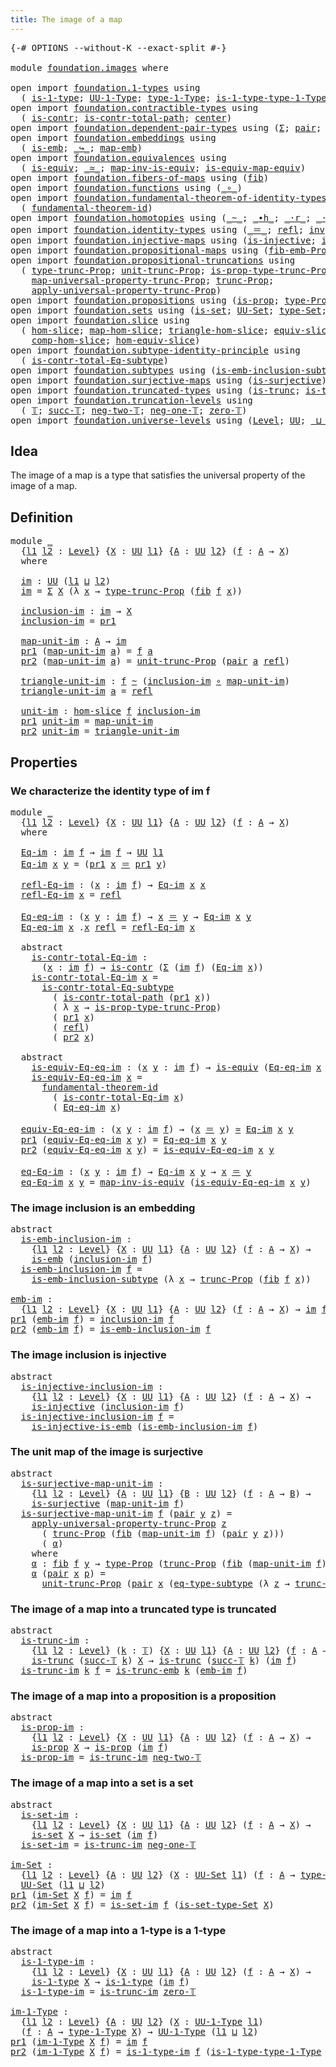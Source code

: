 ```yaml
---
title: The image of a map
---
```


<pre class="Agda"><a id="44" class="Symbol">{-#</a> <a id="48" class="Keyword">OPTIONS</a> <a id="56" class="Pragma">--without-K</a> <a id="68" class="Pragma">--exact-split</a> <a id="82" class="Symbol">#-}</a>

<a id="87" class="Keyword">module</a> <a id="94" href="foundation.images.html" class="Module">foundation.images</a> <a id="112" class="Keyword">where</a>

<a id="119" class="Keyword">open</a> <a id="124" class="Keyword">import</a> <a id="131" href="foundation.1-types.html" class="Module">foundation.1-types</a> <a id="150" class="Keyword">using</a>
  <a id="158" class="Symbol">(</a> <a id="160" href="foundation-core.1-types.html#807" class="Function">is-1-type</a><a id="169" class="Symbol">;</a> <a id="171" href="foundation-core.1-types.html#873" class="Function">UU-1-Type</a><a id="180" class="Symbol">;</a> <a id="182" href="foundation-core.1-types.html#945" class="Function">type-1-Type</a><a id="193" class="Symbol">;</a> <a id="195" href="foundation-core.1-types.html#1022" class="Function">is-1-type-type-1-Type</a><a id="216" class="Symbol">)</a>
<a id="218" class="Keyword">open</a> <a id="223" class="Keyword">import</a> <a id="230" href="foundation.contractible-types.html" class="Module">foundation.contractible-types</a> <a id="260" class="Keyword">using</a>
  <a id="268" class="Symbol">(</a> <a id="270" href="foundation-core.contractible-types.html#1006" class="Function">is-contr</a><a id="278" class="Symbol">;</a> <a id="280" href="foundation-core.contractible-types.html#2046" class="Function">is-contr-total-path</a><a id="299" class="Symbol">;</a> <a id="301" href="foundation-core.contractible-types.html#1098" class="Function">center</a><a id="307" class="Symbol">)</a>
<a id="309" class="Keyword">open</a> <a id="314" class="Keyword">import</a> <a id="321" href="foundation.dependent-pair-types.html" class="Module">foundation.dependent-pair-types</a> <a id="353" class="Keyword">using</a> <a id="359" class="Symbol">(</a><a id="360" href="foundation-core.dependent-pair-types.html#515" class="Record">Σ</a><a id="361" class="Symbol">;</a> <a id="363" href="foundation-core.dependent-pair-types.html#588" class="InductiveConstructor">pair</a><a id="367" class="Symbol">;</a> <a id="369" href="foundation-core.dependent-pair-types.html#605" class="Field">pr1</a><a id="372" class="Symbol">;</a> <a id="374" href="foundation-core.dependent-pair-types.html#617" class="Field">pr2</a><a id="377" class="Symbol">)</a>
<a id="379" class="Keyword">open</a> <a id="384" class="Keyword">import</a> <a id="391" href="foundation.embeddings.html" class="Module">foundation.embeddings</a> <a id="413" class="Keyword">using</a>
  <a id="421" class="Symbol">(</a> <a id="423" href="foundation-core.embeddings.html#992" class="Function">is-emb</a><a id="429" class="Symbol">;</a> <a id="431" href="foundation-core.embeddings.html#1074" class="Function Operator">_↪_</a><a id="434" class="Symbol">;</a> <a id="436" href="foundation-core.embeddings.html#1217" class="Function">map-emb</a><a id="443" class="Symbol">)</a>
<a id="445" class="Keyword">open</a> <a id="450" class="Keyword">import</a> <a id="457" href="foundation.equivalences.html" class="Module">foundation.equivalences</a> <a id="481" class="Keyword">using</a>
  <a id="489" class="Symbol">(</a> <a id="491" href="foundation-core.equivalences.html#1556" class="Function">is-equiv</a><a id="499" class="Symbol">;</a> <a id="501" href="foundation-core.equivalences.html#1621" class="Function Operator">_≃_</a><a id="504" class="Symbol">;</a> <a id="506" href="foundation-core.equivalences.html#4187" class="Function">map-inv-is-equiv</a><a id="522" class="Symbol">;</a> <a id="524" href="foundation-core.equivalences.html#1876" class="Function">is-equiv-map-equiv</a><a id="542" class="Symbol">)</a>
<a id="544" class="Keyword">open</a> <a id="549" class="Keyword">import</a> <a id="556" href="foundation.fibers-of-maps.html" class="Module">foundation.fibers-of-maps</a> <a id="582" class="Keyword">using</a> <a id="588" class="Symbol">(</a><a id="589" href="foundation-core.fibers-of-maps.html#994" class="Function">fib</a><a id="592" class="Symbol">)</a>
<a id="594" class="Keyword">open</a> <a id="599" class="Keyword">import</a> <a id="606" href="foundation.functions.html" class="Module">foundation.functions</a> <a id="627" class="Keyword">using</a> <a id="633" class="Symbol">(</a><a id="634" href="foundation-core.functions.html#420" class="Function Operator">_∘_</a><a id="637" class="Symbol">)</a>
<a id="639" class="Keyword">open</a> <a id="644" class="Keyword">import</a> <a id="651" href="foundation.fundamental-theorem-of-identity-types.html" class="Module">foundation.fundamental-theorem-of-identity-types</a> <a id="700" class="Keyword">using</a>
  <a id="708" class="Symbol">(</a> <a id="710" href="foundation-core.fundamental-theorem-of-identity-types.html#1894" class="Function">fundamental-theorem-id</a><a id="732" class="Symbol">)</a>
<a id="734" class="Keyword">open</a> <a id="739" class="Keyword">import</a> <a id="746" href="foundation.homotopies.html" class="Module">foundation.homotopies</a> <a id="768" class="Keyword">using</a> <a id="774" class="Symbol">(</a><a id="775" href="foundation-core.homotopies.html#1249" class="Function Operator">_~_</a><a id="778" class="Symbol">;</a> <a id="780" href="foundation-core.homotopies.html#1794" class="Function Operator">_∙h_</a><a id="784" class="Symbol">;</a> <a id="786" href="foundation-core.homotopies.html#2710" class="Function Operator">_·r_</a><a id="790" class="Symbol">;</a> <a id="792" href="foundation-core.homotopies.html#2504" class="Function Operator">_·l_</a><a id="796" class="Symbol">)</a>
<a id="798" class="Keyword">open</a> <a id="803" class="Keyword">import</a> <a id="810" href="foundation.identity-types.html" class="Module">foundation.identity-types</a> <a id="836" class="Keyword">using</a> <a id="842" class="Symbol">(</a><a id="843" href="foundation-core.identity-types.html#1865" class="Function Operator">_＝_</a><a id="846" class="Symbol">;</a> <a id="848" href="foundation-core.identity-types.html#1820" class="InductiveConstructor">refl</a><a id="852" class="Symbol">;</a> <a id="854" href="foundation-core.identity-types.html#2729" class="Function">inv</a><a id="857" class="Symbol">;</a> <a id="859" href="foundation-core.identity-types.html#2425" class="Function Operator">_∙_</a><a id="862" class="Symbol">)</a>
<a id="864" class="Keyword">open</a> <a id="869" class="Keyword">import</a> <a id="876" href="foundation.injective-maps.html" class="Module">foundation.injective-maps</a> <a id="902" class="Keyword">using</a> <a id="908" class="Symbol">(</a><a id="909" href="foundation.injective-maps.html#1453" class="Function">is-injective</a><a id="921" class="Symbol">;</a> <a id="923" href="foundation.injective-maps.html#3789" class="Function">is-injective-is-emb</a><a id="942" class="Symbol">)</a>
<a id="944" class="Keyword">open</a> <a id="949" class="Keyword">import</a> <a id="956" href="foundation.propositional-maps.html" class="Module">foundation.propositional-maps</a> <a id="986" class="Keyword">using</a> <a id="992" class="Symbol">(</a><a id="993" href="foundation-core.propositional-maps.html#2437" class="Function">fib-emb-Prop</a><a id="1005" class="Symbol">)</a>
<a id="1007" class="Keyword">open</a> <a id="1012" class="Keyword">import</a> <a id="1019" href="foundation.propositional-truncations.html" class="Module">foundation.propositional-truncations</a> <a id="1056" class="Keyword">using</a>
  <a id="1064" class="Symbol">(</a> <a id="1066" href="foundation.propositional-truncations.html#2209" class="Function">type-trunc-Prop</a><a id="1081" class="Symbol">;</a> <a id="1083" href="foundation.propositional-truncations.html#2293" class="Function">unit-trunc-Prop</a><a id="1098" class="Symbol">;</a> <a id="1100" href="foundation.propositional-truncations.html#2388" class="Function">is-prop-type-trunc-Prop</a><a id="1123" class="Symbol">;</a>
    <a id="1129" href="foundation.propositional-truncations.html#5416" class="Function">map-universal-property-trunc-Prop</a><a id="1162" class="Symbol">;</a> <a id="1164" href="foundation.propositional-truncations.html#2707" class="Function">trunc-Prop</a><a id="1174" class="Symbol">;</a>
    <a id="1180" href="foundation.propositional-truncations.html#5775" class="Function">apply-universal-property-trunc-Prop</a><a id="1215" class="Symbol">)</a>
<a id="1217" class="Keyword">open</a> <a id="1222" class="Keyword">import</a> <a id="1229" href="foundation.propositions.html" class="Module">foundation.propositions</a> <a id="1253" class="Keyword">using</a> <a id="1259" class="Symbol">(</a><a id="1260" href="foundation-core.propositions.html#1309" class="Function">is-prop</a><a id="1267" class="Symbol">;</a> <a id="1269" href="foundation-core.propositions.html#1495" class="Function">type-Prop</a><a id="1278" class="Symbol">)</a>
<a id="1280" class="Keyword">open</a> <a id="1285" class="Keyword">import</a> <a id="1292" href="foundation.sets.html" class="Module">foundation.sets</a> <a id="1308" class="Keyword">using</a> <a id="1314" class="Symbol">(</a><a id="1315" href="foundation-core.sets.html#1113" class="Function">is-set</a><a id="1321" class="Symbol">;</a> <a id="1323" href="foundation-core.sets.html#1190" class="Function">UU-Set</a><a id="1329" class="Symbol">;</a> <a id="1331" href="foundation-core.sets.html#1304" class="Function">type-Set</a><a id="1339" class="Symbol">;</a> <a id="1341" href="foundation-core.sets.html#1355" class="Function">is-set-type-Set</a><a id="1356" class="Symbol">)</a>
<a id="1358" class="Keyword">open</a> <a id="1363" class="Keyword">import</a> <a id="1370" href="foundation.slice.html" class="Module">foundation.slice</a> <a id="1387" class="Keyword">using</a>
  <a id="1395" class="Symbol">(</a> <a id="1397" href="foundation.slice.html#2949" class="Function">hom-slice</a><a id="1406" class="Symbol">;</a> <a id="1408" href="foundation.slice.html#3125" class="Function">map-hom-slice</a><a id="1421" class="Symbol">;</a> <a id="1423" href="foundation.slice.html#3277" class="Function">triangle-hom-slice</a><a id="1441" class="Symbol">;</a> <a id="1443" href="foundation.slice.html#8085" class="Function">equiv-slice</a><a id="1454" class="Symbol">;</a> <a id="1456" href="foundation.slice.html#3653" class="Function">htpy-hom-slice</a><a id="1470" class="Symbol">;</a>
    <a id="1476" href="foundation.slice.html#4410" class="Function">comp-hom-slice</a><a id="1490" class="Symbol">;</a> <a id="1492" href="foundation.slice.html#8277" class="Function">hom-equiv-slice</a><a id="1507" class="Symbol">)</a>
<a id="1509" class="Keyword">open</a> <a id="1514" class="Keyword">import</a> <a id="1521" href="foundation.subtype-identity-principle.html" class="Module">foundation.subtype-identity-principle</a> <a id="1559" class="Keyword">using</a>
  <a id="1567" class="Symbol">(</a> <a id="1569" href="foundation-core.subtype-identity-principle.html#1586" class="Function">is-contr-total-Eq-subtype</a><a id="1594" class="Symbol">)</a>
<a id="1596" class="Keyword">open</a> <a id="1601" class="Keyword">import</a> <a id="1608" href="foundation.subtypes.html" class="Module">foundation.subtypes</a> <a id="1628" class="Keyword">using</a> <a id="1634" class="Symbol">(</a><a id="1635" href="foundation-core.subtypes.html#3783" class="Function">is-emb-inclusion-subtype</a><a id="1659" class="Symbol">;</a> <a id="1661" href="foundation-core.subtypes.html#3455" class="Function">eq-type-subtype</a><a id="1676" class="Symbol">)</a>
<a id="1678" class="Keyword">open</a> <a id="1683" class="Keyword">import</a> <a id="1690" href="foundation.surjective-maps.html" class="Module">foundation.surjective-maps</a> <a id="1717" class="Keyword">using</a> <a id="1723" class="Symbol">(</a><a id="1724" href="foundation.surjective-maps.html#3047" class="Function">is-surjective</a><a id="1737" class="Symbol">)</a>
<a id="1739" class="Keyword">open</a> <a id="1744" class="Keyword">import</a> <a id="1751" href="foundation.truncated-types.html" class="Module">foundation.truncated-types</a> <a id="1778" class="Keyword">using</a> <a id="1784" class="Symbol">(</a><a id="1785" href="foundation-core.truncated-types.html#1749" class="Function">is-trunc</a><a id="1793" class="Symbol">;</a> <a id="1795" href="foundation-core.truncated-types.html#5583" class="Function">is-trunc-emb</a><a id="1807" class="Symbol">)</a>
<a id="1809" class="Keyword">open</a> <a id="1814" class="Keyword">import</a> <a id="1821" href="foundation.truncation-levels.html" class="Module">foundation.truncation-levels</a> <a id="1850" class="Keyword">using</a>
  <a id="1858" class="Symbol">(</a> <a id="1860" href="foundation-core.truncation-levels.html#395" class="Datatype">𝕋</a><a id="1861" class="Symbol">;</a> <a id="1863" href="foundation-core.truncation-levels.html#432" class="InductiveConstructor">succ-𝕋</a><a id="1869" class="Symbol">;</a> <a id="1871" href="foundation-core.truncation-levels.html#416" class="InductiveConstructor">neg-two-𝕋</a><a id="1880" class="Symbol">;</a> <a id="1882" href="foundation-core.truncation-levels.html#448" class="Function">neg-one-𝕋</a><a id="1891" class="Symbol">;</a> <a id="1893" href="foundation-core.truncation-levels.html#492" class="Function">zero-𝕋</a><a id="1899" class="Symbol">)</a>
<a id="1901" class="Keyword">open</a> <a id="1906" class="Keyword">import</a> <a id="1913" href="foundation.universe-levels.html" class="Module">foundation.universe-levels</a> <a id="1940" class="Keyword">using</a> <a id="1946" class="Symbol">(</a><a id="1947" href="Agda.Primitive.html#597" class="Postulate">Level</a><a id="1952" class="Symbol">;</a> <a id="1954" href="foundation-core.universe-levels.html#235" class="Primitive">UU</a><a id="1956" class="Symbol">;</a> <a id="1958" href="Agda.Primitive.html#810" class="Primitive Operator">_⊔_</a><a id="1961" class="Symbol">)</a>
</pre>
## Idea

The image of a map is a type that satisfies the universal property of the image of a map.

## Definition

<pre class="Agda"><a id="2091" class="Keyword">module</a> <a id="2098" href="foundation.images.html#2098" class="Module">_</a>
  <a id="2102" class="Symbol">{</a><a id="2103" href="foundation.images.html#2103" class="Bound">l1</a> <a id="2106" href="foundation.images.html#2106" class="Bound">l2</a> <a id="2109" class="Symbol">:</a> <a id="2111" href="Agda.Primitive.html#597" class="Postulate">Level</a><a id="2116" class="Symbol">}</a> <a id="2118" class="Symbol">{</a><a id="2119" href="foundation.images.html#2119" class="Bound">X</a> <a id="2121" class="Symbol">:</a> <a id="2123" href="foundation-core.universe-levels.html#235" class="Primitive">UU</a> <a id="2126" href="foundation.images.html#2103" class="Bound">l1</a><a id="2128" class="Symbol">}</a> <a id="2130" class="Symbol">{</a><a id="2131" href="foundation.images.html#2131" class="Bound">A</a> <a id="2133" class="Symbol">:</a> <a id="2135" href="foundation-core.universe-levels.html#235" class="Primitive">UU</a> <a id="2138" href="foundation.images.html#2106" class="Bound">l2</a><a id="2140" class="Symbol">}</a> <a id="2142" class="Symbol">(</a><a id="2143" href="foundation.images.html#2143" class="Bound">f</a> <a id="2145" class="Symbol">:</a> <a id="2147" href="foundation.images.html#2131" class="Bound">A</a> <a id="2149" class="Symbol">→</a> <a id="2151" href="foundation.images.html#2119" class="Bound">X</a><a id="2152" class="Symbol">)</a>
  <a id="2156" class="Keyword">where</a>
    
  <a id="2169" href="foundation.images.html#2169" class="Function">im</a> <a id="2172" class="Symbol">:</a> <a id="2174" href="foundation-core.universe-levels.html#235" class="Primitive">UU</a> <a id="2177" class="Symbol">(</a><a id="2178" href="foundation.images.html#2103" class="Bound">l1</a> <a id="2181" href="Agda.Primitive.html#810" class="Primitive Operator">⊔</a> <a id="2183" href="foundation.images.html#2106" class="Bound">l2</a><a id="2185" class="Symbol">)</a>
  <a id="2189" href="foundation.images.html#2169" class="Function">im</a> <a id="2192" class="Symbol">=</a> <a id="2194" href="foundation-core.dependent-pair-types.html#515" class="Record">Σ</a> <a id="2196" href="foundation.images.html#2119" class="Bound">X</a> <a id="2198" class="Symbol">(λ</a> <a id="2201" href="foundation.images.html#2201" class="Bound">x</a> <a id="2203" class="Symbol">→</a> <a id="2205" href="foundation.propositional-truncations.html#2209" class="Function">type-trunc-Prop</a> <a id="2221" class="Symbol">(</a><a id="2222" href="foundation-core.fibers-of-maps.html#994" class="Function">fib</a> <a id="2226" href="foundation.images.html#2143" class="Bound">f</a> <a id="2228" href="foundation.images.html#2201" class="Bound">x</a><a id="2229" class="Symbol">))</a>

  <a id="2235" href="foundation.images.html#2235" class="Function">inclusion-im</a> <a id="2248" class="Symbol">:</a> <a id="2250" href="foundation.images.html#2169" class="Function">im</a> <a id="2253" class="Symbol">→</a> <a id="2255" href="foundation.images.html#2119" class="Bound">X</a>
  <a id="2259" href="foundation.images.html#2235" class="Function">inclusion-im</a> <a id="2272" class="Symbol">=</a> <a id="2274" href="foundation-core.dependent-pair-types.html#605" class="Field">pr1</a>

  <a id="2281" href="foundation.images.html#2281" class="Function">map-unit-im</a> <a id="2293" class="Symbol">:</a> <a id="2295" href="foundation.images.html#2131" class="Bound">A</a> <a id="2297" class="Symbol">→</a> <a id="2299" href="foundation.images.html#2169" class="Function">im</a>
  <a id="2304" href="foundation-core.dependent-pair-types.html#605" class="Field">pr1</a> <a id="2308" class="Symbol">(</a><a id="2309" href="foundation.images.html#2281" class="Function">map-unit-im</a> <a id="2321" href="foundation.images.html#2321" class="Bound">a</a><a id="2322" class="Symbol">)</a> <a id="2324" class="Symbol">=</a> <a id="2326" href="foundation.images.html#2143" class="Bound">f</a> <a id="2328" href="foundation.images.html#2321" class="Bound">a</a>
  <a id="2332" href="foundation-core.dependent-pair-types.html#617" class="Field">pr2</a> <a id="2336" class="Symbol">(</a><a id="2337" href="foundation.images.html#2281" class="Function">map-unit-im</a> <a id="2349" href="foundation.images.html#2349" class="Bound">a</a><a id="2350" class="Symbol">)</a> <a id="2352" class="Symbol">=</a> <a id="2354" href="foundation.propositional-truncations.html#2293" class="Function">unit-trunc-Prop</a> <a id="2370" class="Symbol">(</a><a id="2371" href="foundation-core.dependent-pair-types.html#588" class="InductiveConstructor">pair</a> <a id="2376" href="foundation.images.html#2349" class="Bound">a</a> <a id="2378" href="foundation-core.identity-types.html#1820" class="InductiveConstructor">refl</a><a id="2382" class="Symbol">)</a>

  <a id="2387" href="foundation.images.html#2387" class="Function">triangle-unit-im</a> <a id="2404" class="Symbol">:</a> <a id="2406" href="foundation.images.html#2143" class="Bound">f</a> <a id="2408" href="foundation-core.homotopies.html#1249" class="Function Operator">~</a> <a id="2410" class="Symbol">(</a><a id="2411" href="foundation.images.html#2235" class="Function">inclusion-im</a> <a id="2424" href="foundation-core.functions.html#420" class="Function Operator">∘</a> <a id="2426" href="foundation.images.html#2281" class="Function">map-unit-im</a><a id="2437" class="Symbol">)</a>
  <a id="2441" href="foundation.images.html#2387" class="Function">triangle-unit-im</a> <a id="2458" href="foundation.images.html#2458" class="Bound">a</a> <a id="2460" class="Symbol">=</a> <a id="2462" href="foundation-core.identity-types.html#1820" class="InductiveConstructor">refl</a>

  <a id="2470" href="foundation.images.html#2470" class="Function">unit-im</a> <a id="2478" class="Symbol">:</a> <a id="2480" href="foundation.slice.html#2949" class="Function">hom-slice</a> <a id="2490" href="foundation.images.html#2143" class="Bound">f</a> <a id="2492" href="foundation.images.html#2235" class="Function">inclusion-im</a>
  <a id="2507" href="foundation-core.dependent-pair-types.html#605" class="Field">pr1</a> <a id="2511" href="foundation.images.html#2470" class="Function">unit-im</a> <a id="2519" class="Symbol">=</a> <a id="2521" href="foundation.images.html#2281" class="Function">map-unit-im</a>
  <a id="2535" href="foundation-core.dependent-pair-types.html#617" class="Field">pr2</a> <a id="2539" href="foundation.images.html#2470" class="Function">unit-im</a> <a id="2547" class="Symbol">=</a> <a id="2549" href="foundation.images.html#2387" class="Function">triangle-unit-im</a>
</pre>
## Properties

### We characterize the identity type of im f

<pre class="Agda"><a id="2641" class="Keyword">module</a> <a id="2648" href="foundation.images.html#2648" class="Module">_</a>
  <a id="2652" class="Symbol">{</a><a id="2653" href="foundation.images.html#2653" class="Bound">l1</a> <a id="2656" href="foundation.images.html#2656" class="Bound">l2</a> <a id="2659" class="Symbol">:</a> <a id="2661" href="Agda.Primitive.html#597" class="Postulate">Level</a><a id="2666" class="Symbol">}</a> <a id="2668" class="Symbol">{</a><a id="2669" href="foundation.images.html#2669" class="Bound">X</a> <a id="2671" class="Symbol">:</a> <a id="2673" href="foundation-core.universe-levels.html#235" class="Primitive">UU</a> <a id="2676" href="foundation.images.html#2653" class="Bound">l1</a><a id="2678" class="Symbol">}</a> <a id="2680" class="Symbol">{</a><a id="2681" href="foundation.images.html#2681" class="Bound">A</a> <a id="2683" class="Symbol">:</a> <a id="2685" href="foundation-core.universe-levels.html#235" class="Primitive">UU</a> <a id="2688" href="foundation.images.html#2656" class="Bound">l2</a><a id="2690" class="Symbol">}</a> <a id="2692" class="Symbol">(</a><a id="2693" href="foundation.images.html#2693" class="Bound">f</a> <a id="2695" class="Symbol">:</a> <a id="2697" href="foundation.images.html#2681" class="Bound">A</a> <a id="2699" class="Symbol">→</a> <a id="2701" href="foundation.images.html#2669" class="Bound">X</a><a id="2702" class="Symbol">)</a>
  <a id="2706" class="Keyword">where</a>

  <a id="2715" href="foundation.images.html#2715" class="Function">Eq-im</a> <a id="2721" class="Symbol">:</a> <a id="2723" href="foundation.images.html#2169" class="Function">im</a> <a id="2726" href="foundation.images.html#2693" class="Bound">f</a> <a id="2728" class="Symbol">→</a> <a id="2730" href="foundation.images.html#2169" class="Function">im</a> <a id="2733" href="foundation.images.html#2693" class="Bound">f</a> <a id="2735" class="Symbol">→</a> <a id="2737" href="foundation-core.universe-levels.html#235" class="Primitive">UU</a> <a id="2740" href="foundation.images.html#2653" class="Bound">l1</a>
  <a id="2745" href="foundation.images.html#2715" class="Function">Eq-im</a> <a id="2751" href="foundation.images.html#2751" class="Bound">x</a> <a id="2753" href="foundation.images.html#2753" class="Bound">y</a> <a id="2755" class="Symbol">=</a> <a id="2757" class="Symbol">(</a><a id="2758" href="foundation-core.dependent-pair-types.html#605" class="Field">pr1</a> <a id="2762" href="foundation.images.html#2751" class="Bound">x</a> <a id="2764" href="foundation-core.identity-types.html#1865" class="Function Operator">＝</a> <a id="2766" href="foundation-core.dependent-pair-types.html#605" class="Field">pr1</a> <a id="2770" href="foundation.images.html#2753" class="Bound">y</a><a id="2771" class="Symbol">)</a>

  <a id="2776" href="foundation.images.html#2776" class="Function">refl-Eq-im</a> <a id="2787" class="Symbol">:</a> <a id="2789" class="Symbol">(</a><a id="2790" href="foundation.images.html#2790" class="Bound">x</a> <a id="2792" class="Symbol">:</a> <a id="2794" href="foundation.images.html#2169" class="Function">im</a> <a id="2797" href="foundation.images.html#2693" class="Bound">f</a><a id="2798" class="Symbol">)</a> <a id="2800" class="Symbol">→</a> <a id="2802" href="foundation.images.html#2715" class="Function">Eq-im</a> <a id="2808" href="foundation.images.html#2790" class="Bound">x</a> <a id="2810" href="foundation.images.html#2790" class="Bound">x</a>
  <a id="2814" href="foundation.images.html#2776" class="Function">refl-Eq-im</a> <a id="2825" href="foundation.images.html#2825" class="Bound">x</a> <a id="2827" class="Symbol">=</a> <a id="2829" href="foundation-core.identity-types.html#1820" class="InductiveConstructor">refl</a>

  <a id="2837" href="foundation.images.html#2837" class="Function">Eq-eq-im</a> <a id="2846" class="Symbol">:</a> <a id="2848" class="Symbol">(</a><a id="2849" href="foundation.images.html#2849" class="Bound">x</a> <a id="2851" href="foundation.images.html#2851" class="Bound">y</a> <a id="2853" class="Symbol">:</a> <a id="2855" href="foundation.images.html#2169" class="Function">im</a> <a id="2858" href="foundation.images.html#2693" class="Bound">f</a><a id="2859" class="Symbol">)</a> <a id="2861" class="Symbol">→</a> <a id="2863" href="foundation.images.html#2849" class="Bound">x</a> <a id="2865" href="foundation-core.identity-types.html#1865" class="Function Operator">＝</a> <a id="2867" href="foundation.images.html#2851" class="Bound">y</a> <a id="2869" class="Symbol">→</a> <a id="2871" href="foundation.images.html#2715" class="Function">Eq-im</a> <a id="2877" href="foundation.images.html#2849" class="Bound">x</a> <a id="2879" href="foundation.images.html#2851" class="Bound">y</a>
  <a id="2883" href="foundation.images.html#2837" class="Function">Eq-eq-im</a> <a id="2892" href="foundation.images.html#2892" class="Bound">x</a> <a id="2894" class="DottedPattern Symbol">.</a><a id="2895" href="foundation.images.html#2892" class="DottedPattern Bound">x</a> <a id="2897" href="foundation-core.identity-types.html#1820" class="InductiveConstructor">refl</a> <a id="2902" class="Symbol">=</a> <a id="2904" href="foundation.images.html#2776" class="Function">refl-Eq-im</a> <a id="2915" href="foundation.images.html#2892" class="Bound">x</a>

  <a id="2920" class="Keyword">abstract</a>
    <a id="2933" href="foundation.images.html#2933" class="Function">is-contr-total-Eq-im</a> <a id="2954" class="Symbol">:</a>
      <a id="2962" class="Symbol">(</a><a id="2963" href="foundation.images.html#2963" class="Bound">x</a> <a id="2965" class="Symbol">:</a> <a id="2967" href="foundation.images.html#2169" class="Function">im</a> <a id="2970" href="foundation.images.html#2693" class="Bound">f</a><a id="2971" class="Symbol">)</a> <a id="2973" class="Symbol">→</a> <a id="2975" href="foundation-core.contractible-types.html#1006" class="Function">is-contr</a> <a id="2984" class="Symbol">(</a><a id="2985" href="foundation-core.dependent-pair-types.html#515" class="Record">Σ</a> <a id="2987" class="Symbol">(</a><a id="2988" href="foundation.images.html#2169" class="Function">im</a> <a id="2991" href="foundation.images.html#2693" class="Bound">f</a><a id="2992" class="Symbol">)</a> <a id="2994" class="Symbol">(</a><a id="2995" href="foundation.images.html#2715" class="Function">Eq-im</a> <a id="3001" href="foundation.images.html#2963" class="Bound">x</a><a id="3002" class="Symbol">))</a>
    <a id="3009" href="foundation.images.html#2933" class="Function">is-contr-total-Eq-im</a> <a id="3030" href="foundation.images.html#3030" class="Bound">x</a> <a id="3032" class="Symbol">=</a>
      <a id="3040" href="foundation-core.subtype-identity-principle.html#1586" class="Function">is-contr-total-Eq-subtype</a>
        <a id="3074" class="Symbol">(</a> <a id="3076" href="foundation-core.contractible-types.html#2046" class="Function">is-contr-total-path</a> <a id="3096" class="Symbol">(</a><a id="3097" href="foundation-core.dependent-pair-types.html#605" class="Field">pr1</a> <a id="3101" href="foundation.images.html#3030" class="Bound">x</a><a id="3102" class="Symbol">))</a>
        <a id="3113" class="Symbol">(</a> <a id="3115" class="Symbol">λ</a> <a id="3117" href="foundation.images.html#3117" class="Bound">x</a> <a id="3119" class="Symbol">→</a> <a id="3121" href="foundation.propositional-truncations.html#2388" class="Function">is-prop-type-trunc-Prop</a><a id="3144" class="Symbol">)</a>
        <a id="3154" class="Symbol">(</a> <a id="3156" href="foundation-core.dependent-pair-types.html#605" class="Field">pr1</a> <a id="3160" href="foundation.images.html#3030" class="Bound">x</a><a id="3161" class="Symbol">)</a>
        <a id="3171" class="Symbol">(</a> <a id="3173" href="foundation-core.identity-types.html#1820" class="InductiveConstructor">refl</a><a id="3177" class="Symbol">)</a>
        <a id="3187" class="Symbol">(</a> <a id="3189" href="foundation-core.dependent-pair-types.html#617" class="Field">pr2</a> <a id="3193" href="foundation.images.html#3030" class="Bound">x</a><a id="3194" class="Symbol">)</a>

  <a id="3199" class="Keyword">abstract</a>
    <a id="3212" href="foundation.images.html#3212" class="Function">is-equiv-Eq-eq-im</a> <a id="3230" class="Symbol">:</a> <a id="3232" class="Symbol">(</a><a id="3233" href="foundation.images.html#3233" class="Bound">x</a> <a id="3235" href="foundation.images.html#3235" class="Bound">y</a> <a id="3237" class="Symbol">:</a> <a id="3239" href="foundation.images.html#2169" class="Function">im</a> <a id="3242" href="foundation.images.html#2693" class="Bound">f</a><a id="3243" class="Symbol">)</a> <a id="3245" class="Symbol">→</a> <a id="3247" href="foundation-core.equivalences.html#1556" class="Function">is-equiv</a> <a id="3256" class="Symbol">(</a><a id="3257" href="foundation.images.html#2837" class="Function">Eq-eq-im</a> <a id="3266" href="foundation.images.html#3233" class="Bound">x</a> <a id="3268" href="foundation.images.html#3235" class="Bound">y</a><a id="3269" class="Symbol">)</a>
    <a id="3275" href="foundation.images.html#3212" class="Function">is-equiv-Eq-eq-im</a> <a id="3293" href="foundation.images.html#3293" class="Bound">x</a> <a id="3295" class="Symbol">=</a>
      <a id="3303" href="foundation-core.fundamental-theorem-of-identity-types.html#1894" class="Function">fundamental-theorem-id</a> 
        <a id="3335" class="Symbol">(</a> <a id="3337" href="foundation.images.html#2933" class="Function">is-contr-total-Eq-im</a> <a id="3358" href="foundation.images.html#3293" class="Bound">x</a><a id="3359" class="Symbol">)</a>
        <a id="3369" class="Symbol">(</a> <a id="3371" href="foundation.images.html#2837" class="Function">Eq-eq-im</a> <a id="3380" href="foundation.images.html#3293" class="Bound">x</a><a id="3381" class="Symbol">)</a>

  <a id="3386" href="foundation.images.html#3386" class="Function">equiv-Eq-eq-im</a> <a id="3401" class="Symbol">:</a> <a id="3403" class="Symbol">(</a><a id="3404" href="foundation.images.html#3404" class="Bound">x</a> <a id="3406" href="foundation.images.html#3406" class="Bound">y</a> <a id="3408" class="Symbol">:</a> <a id="3410" href="foundation.images.html#2169" class="Function">im</a> <a id="3413" href="foundation.images.html#2693" class="Bound">f</a><a id="3414" class="Symbol">)</a> <a id="3416" class="Symbol">→</a> <a id="3418" class="Symbol">(</a><a id="3419" href="foundation.images.html#3404" class="Bound">x</a> <a id="3421" href="foundation-core.identity-types.html#1865" class="Function Operator">＝</a> <a id="3423" href="foundation.images.html#3406" class="Bound">y</a><a id="3424" class="Symbol">)</a> <a id="3426" href="foundation-core.equivalences.html#1621" class="Function Operator">≃</a> <a id="3428" href="foundation.images.html#2715" class="Function">Eq-im</a> <a id="3434" href="foundation.images.html#3404" class="Bound">x</a> <a id="3436" href="foundation.images.html#3406" class="Bound">y</a>
  <a id="3440" href="foundation-core.dependent-pair-types.html#605" class="Field">pr1</a> <a id="3444" class="Symbol">(</a><a id="3445" href="foundation.images.html#3386" class="Function">equiv-Eq-eq-im</a> <a id="3460" href="foundation.images.html#3460" class="Bound">x</a> <a id="3462" href="foundation.images.html#3462" class="Bound">y</a><a id="3463" class="Symbol">)</a> <a id="3465" class="Symbol">=</a> <a id="3467" href="foundation.images.html#2837" class="Function">Eq-eq-im</a> <a id="3476" href="foundation.images.html#3460" class="Bound">x</a> <a id="3478" href="foundation.images.html#3462" class="Bound">y</a>
  <a id="3482" href="foundation-core.dependent-pair-types.html#617" class="Field">pr2</a> <a id="3486" class="Symbol">(</a><a id="3487" href="foundation.images.html#3386" class="Function">equiv-Eq-eq-im</a> <a id="3502" href="foundation.images.html#3502" class="Bound">x</a> <a id="3504" href="foundation.images.html#3504" class="Bound">y</a><a id="3505" class="Symbol">)</a> <a id="3507" class="Symbol">=</a> <a id="3509" href="foundation.images.html#3212" class="Function">is-equiv-Eq-eq-im</a> <a id="3527" href="foundation.images.html#3502" class="Bound">x</a> <a id="3529" href="foundation.images.html#3504" class="Bound">y</a>

  <a id="3534" href="foundation.images.html#3534" class="Function">eq-Eq-im</a> <a id="3543" class="Symbol">:</a> <a id="3545" class="Symbol">(</a><a id="3546" href="foundation.images.html#3546" class="Bound">x</a> <a id="3548" href="foundation.images.html#3548" class="Bound">y</a> <a id="3550" class="Symbol">:</a> <a id="3552" href="foundation.images.html#2169" class="Function">im</a> <a id="3555" href="foundation.images.html#2693" class="Bound">f</a><a id="3556" class="Symbol">)</a> <a id="3558" class="Symbol">→</a> <a id="3560" href="foundation.images.html#2715" class="Function">Eq-im</a> <a id="3566" href="foundation.images.html#3546" class="Bound">x</a> <a id="3568" href="foundation.images.html#3548" class="Bound">y</a> <a id="3570" class="Symbol">→</a> <a id="3572" href="foundation.images.html#3546" class="Bound">x</a> <a id="3574" href="foundation-core.identity-types.html#1865" class="Function Operator">＝</a> <a id="3576" href="foundation.images.html#3548" class="Bound">y</a>
  <a id="3580" href="foundation.images.html#3534" class="Function">eq-Eq-im</a> <a id="3589" href="foundation.images.html#3589" class="Bound">x</a> <a id="3591" href="foundation.images.html#3591" class="Bound">y</a> <a id="3593" class="Symbol">=</a> <a id="3595" href="foundation-core.equivalences.html#4187" class="Function">map-inv-is-equiv</a> <a id="3612" class="Symbol">(</a><a id="3613" href="foundation.images.html#3212" class="Function">is-equiv-Eq-eq-im</a> <a id="3631" href="foundation.images.html#3589" class="Bound">x</a> <a id="3633" href="foundation.images.html#3591" class="Bound">y</a><a id="3634" class="Symbol">)</a>
</pre>
### The image inclusion is an embedding

<pre class="Agda"><a id="3690" class="Keyword">abstract</a>
  <a id="is-emb-inclusion-im"></a><a id="3701" href="foundation.images.html#3701" class="Function">is-emb-inclusion-im</a> <a id="3721" class="Symbol">:</a>
    <a id="3727" class="Symbol">{</a><a id="3728" href="foundation.images.html#3728" class="Bound">l1</a> <a id="3731" href="foundation.images.html#3731" class="Bound">l2</a> <a id="3734" class="Symbol">:</a> <a id="3736" href="Agda.Primitive.html#597" class="Postulate">Level</a><a id="3741" class="Symbol">}</a> <a id="3743" class="Symbol">{</a><a id="3744" href="foundation.images.html#3744" class="Bound">X</a> <a id="3746" class="Symbol">:</a> <a id="3748" href="foundation-core.universe-levels.html#235" class="Primitive">UU</a> <a id="3751" href="foundation.images.html#3728" class="Bound">l1</a><a id="3753" class="Symbol">}</a> <a id="3755" class="Symbol">{</a><a id="3756" href="foundation.images.html#3756" class="Bound">A</a> <a id="3758" class="Symbol">:</a> <a id="3760" href="foundation-core.universe-levels.html#235" class="Primitive">UU</a> <a id="3763" href="foundation.images.html#3731" class="Bound">l2</a><a id="3765" class="Symbol">}</a> <a id="3767" class="Symbol">(</a><a id="3768" href="foundation.images.html#3768" class="Bound">f</a> <a id="3770" class="Symbol">:</a> <a id="3772" href="foundation.images.html#3756" class="Bound">A</a> <a id="3774" class="Symbol">→</a> <a id="3776" href="foundation.images.html#3744" class="Bound">X</a><a id="3777" class="Symbol">)</a> <a id="3779" class="Symbol">→</a>
    <a id="3785" href="foundation-core.embeddings.html#992" class="Function">is-emb</a> <a id="3792" class="Symbol">(</a><a id="3793" href="foundation.images.html#2235" class="Function">inclusion-im</a> <a id="3806" href="foundation.images.html#3768" class="Bound">f</a><a id="3807" class="Symbol">)</a>
  <a id="3811" href="foundation.images.html#3701" class="Function">is-emb-inclusion-im</a> <a id="3831" href="foundation.images.html#3831" class="Bound">f</a> <a id="3833" class="Symbol">=</a>
    <a id="3839" href="foundation-core.subtypes.html#3783" class="Function">is-emb-inclusion-subtype</a> <a id="3864" class="Symbol">(λ</a> <a id="3867" href="foundation.images.html#3867" class="Bound">x</a> <a id="3869" class="Symbol">→</a> <a id="3871" href="foundation.propositional-truncations.html#2707" class="Function">trunc-Prop</a> <a id="3882" class="Symbol">(</a><a id="3883" href="foundation-core.fibers-of-maps.html#994" class="Function">fib</a> <a id="3887" href="foundation.images.html#3831" class="Bound">f</a> <a id="3889" href="foundation.images.html#3867" class="Bound">x</a><a id="3890" class="Symbol">))</a>

<a id="emb-im"></a><a id="3894" href="foundation.images.html#3894" class="Function">emb-im</a> <a id="3901" class="Symbol">:</a>
  <a id="3905" class="Symbol">{</a><a id="3906" href="foundation.images.html#3906" class="Bound">l1</a> <a id="3909" href="foundation.images.html#3909" class="Bound">l2</a> <a id="3912" class="Symbol">:</a> <a id="3914" href="Agda.Primitive.html#597" class="Postulate">Level</a><a id="3919" class="Symbol">}</a> <a id="3921" class="Symbol">{</a><a id="3922" href="foundation.images.html#3922" class="Bound">X</a> <a id="3924" class="Symbol">:</a> <a id="3926" href="foundation-core.universe-levels.html#235" class="Primitive">UU</a> <a id="3929" href="foundation.images.html#3906" class="Bound">l1</a><a id="3931" class="Symbol">}</a> <a id="3933" class="Symbol">{</a><a id="3934" href="foundation.images.html#3934" class="Bound">A</a> <a id="3936" class="Symbol">:</a> <a id="3938" href="foundation-core.universe-levels.html#235" class="Primitive">UU</a> <a id="3941" href="foundation.images.html#3909" class="Bound">l2</a><a id="3943" class="Symbol">}</a> <a id="3945" class="Symbol">(</a><a id="3946" href="foundation.images.html#3946" class="Bound">f</a> <a id="3948" class="Symbol">:</a> <a id="3950" href="foundation.images.html#3934" class="Bound">A</a> <a id="3952" class="Symbol">→</a> <a id="3954" href="foundation.images.html#3922" class="Bound">X</a><a id="3955" class="Symbol">)</a> <a id="3957" class="Symbol">→</a> <a id="3959" href="foundation.images.html#2169" class="Function">im</a> <a id="3962" href="foundation.images.html#3946" class="Bound">f</a> <a id="3964" href="foundation-core.embeddings.html#1074" class="Function Operator">↪</a> <a id="3966" href="foundation.images.html#3922" class="Bound">X</a>
<a id="3968" href="foundation-core.dependent-pair-types.html#605" class="Field">pr1</a> <a id="3972" class="Symbol">(</a><a id="3973" href="foundation.images.html#3894" class="Function">emb-im</a> <a id="3980" href="foundation.images.html#3980" class="Bound">f</a><a id="3981" class="Symbol">)</a> <a id="3983" class="Symbol">=</a> <a id="3985" href="foundation.images.html#2235" class="Function">inclusion-im</a> <a id="3998" href="foundation.images.html#3980" class="Bound">f</a>
<a id="4000" href="foundation-core.dependent-pair-types.html#617" class="Field">pr2</a> <a id="4004" class="Symbol">(</a><a id="4005" href="foundation.images.html#3894" class="Function">emb-im</a> <a id="4012" href="foundation.images.html#4012" class="Bound">f</a><a id="4013" class="Symbol">)</a> <a id="4015" class="Symbol">=</a> <a id="4017" href="foundation.images.html#3701" class="Function">is-emb-inclusion-im</a> <a id="4037" href="foundation.images.html#4012" class="Bound">f</a>
</pre>
### The image inclusion is injective

<pre class="Agda"><a id="4090" class="Keyword">abstract</a>
  <a id="is-injective-inclusion-im"></a><a id="4101" href="foundation.images.html#4101" class="Function">is-injective-inclusion-im</a> <a id="4127" class="Symbol">:</a>
    <a id="4133" class="Symbol">{</a><a id="4134" href="foundation.images.html#4134" class="Bound">l1</a> <a id="4137" href="foundation.images.html#4137" class="Bound">l2</a> <a id="4140" class="Symbol">:</a> <a id="4142" href="Agda.Primitive.html#597" class="Postulate">Level</a><a id="4147" class="Symbol">}</a> <a id="4149" class="Symbol">{</a><a id="4150" href="foundation.images.html#4150" class="Bound">X</a> <a id="4152" class="Symbol">:</a> <a id="4154" href="foundation-core.universe-levels.html#235" class="Primitive">UU</a> <a id="4157" href="foundation.images.html#4134" class="Bound">l1</a><a id="4159" class="Symbol">}</a> <a id="4161" class="Symbol">{</a><a id="4162" href="foundation.images.html#4162" class="Bound">A</a> <a id="4164" class="Symbol">:</a> <a id="4166" href="foundation-core.universe-levels.html#235" class="Primitive">UU</a> <a id="4169" href="foundation.images.html#4137" class="Bound">l2</a><a id="4171" class="Symbol">}</a> <a id="4173" class="Symbol">(</a><a id="4174" href="foundation.images.html#4174" class="Bound">f</a> <a id="4176" class="Symbol">:</a> <a id="4178" href="foundation.images.html#4162" class="Bound">A</a> <a id="4180" class="Symbol">→</a> <a id="4182" href="foundation.images.html#4150" class="Bound">X</a><a id="4183" class="Symbol">)</a> <a id="4185" class="Symbol">→</a>
    <a id="4191" href="foundation.injective-maps.html#1453" class="Function">is-injective</a> <a id="4204" class="Symbol">(</a><a id="4205" href="foundation.images.html#2235" class="Function">inclusion-im</a> <a id="4218" href="foundation.images.html#4174" class="Bound">f</a><a id="4219" class="Symbol">)</a>
  <a id="4223" href="foundation.images.html#4101" class="Function">is-injective-inclusion-im</a> <a id="4249" href="foundation.images.html#4249" class="Bound">f</a> <a id="4251" class="Symbol">=</a>
    <a id="4257" href="foundation.injective-maps.html#3789" class="Function">is-injective-is-emb</a> <a id="4277" class="Symbol">(</a><a id="4278" href="foundation.images.html#3701" class="Function">is-emb-inclusion-im</a> <a id="4298" href="foundation.images.html#4249" class="Bound">f</a><a id="4299" class="Symbol">)</a>
</pre>
### The unit map of the image is surjective

<pre class="Agda"><a id="4359" class="Keyword">abstract</a>
  <a id="is-surjective-map-unit-im"></a><a id="4370" href="foundation.images.html#4370" class="Function">is-surjective-map-unit-im</a> <a id="4396" class="Symbol">:</a>
    <a id="4402" class="Symbol">{</a><a id="4403" href="foundation.images.html#4403" class="Bound">l1</a> <a id="4406" href="foundation.images.html#4406" class="Bound">l2</a> <a id="4409" class="Symbol">:</a> <a id="4411" href="Agda.Primitive.html#597" class="Postulate">Level</a><a id="4416" class="Symbol">}</a> <a id="4418" class="Symbol">{</a><a id="4419" href="foundation.images.html#4419" class="Bound">A</a> <a id="4421" class="Symbol">:</a> <a id="4423" href="foundation-core.universe-levels.html#235" class="Primitive">UU</a> <a id="4426" href="foundation.images.html#4403" class="Bound">l1</a><a id="4428" class="Symbol">}</a> <a id="4430" class="Symbol">{</a><a id="4431" href="foundation.images.html#4431" class="Bound">B</a> <a id="4433" class="Symbol">:</a> <a id="4435" href="foundation-core.universe-levels.html#235" class="Primitive">UU</a> <a id="4438" href="foundation.images.html#4406" class="Bound">l2</a><a id="4440" class="Symbol">}</a> <a id="4442" class="Symbol">(</a><a id="4443" href="foundation.images.html#4443" class="Bound">f</a> <a id="4445" class="Symbol">:</a> <a id="4447" href="foundation.images.html#4419" class="Bound">A</a> <a id="4449" class="Symbol">→</a> <a id="4451" href="foundation.images.html#4431" class="Bound">B</a><a id="4452" class="Symbol">)</a> <a id="4454" class="Symbol">→</a>
    <a id="4460" href="foundation.surjective-maps.html#3047" class="Function">is-surjective</a> <a id="4474" class="Symbol">(</a><a id="4475" href="foundation.images.html#2281" class="Function">map-unit-im</a> <a id="4487" href="foundation.images.html#4443" class="Bound">f</a><a id="4488" class="Symbol">)</a>
  <a id="4492" href="foundation.images.html#4370" class="Function">is-surjective-map-unit-im</a> <a id="4518" href="foundation.images.html#4518" class="Bound">f</a> <a id="4520" class="Symbol">(</a><a id="4521" href="foundation-core.dependent-pair-types.html#588" class="InductiveConstructor">pair</a> <a id="4526" href="foundation.images.html#4526" class="Bound">y</a> <a id="4528" href="foundation.images.html#4528" class="Bound">z</a><a id="4529" class="Symbol">)</a> <a id="4531" class="Symbol">=</a>
    <a id="4537" href="foundation.propositional-truncations.html#5775" class="Function">apply-universal-property-trunc-Prop</a> <a id="4573" href="foundation.images.html#4528" class="Bound">z</a>
      <a id="4581" class="Symbol">(</a> <a id="4583" href="foundation.propositional-truncations.html#2707" class="Function">trunc-Prop</a> <a id="4594" class="Symbol">(</a><a id="4595" href="foundation-core.fibers-of-maps.html#994" class="Function">fib</a> <a id="4599" class="Symbol">(</a><a id="4600" href="foundation.images.html#2281" class="Function">map-unit-im</a> <a id="4612" href="foundation.images.html#4518" class="Bound">f</a><a id="4613" class="Symbol">)</a> <a id="4615" class="Symbol">(</a><a id="4616" href="foundation-core.dependent-pair-types.html#588" class="InductiveConstructor">pair</a> <a id="4621" href="foundation.images.html#4526" class="Bound">y</a> <a id="4623" href="foundation.images.html#4528" class="Bound">z</a><a id="4624" class="Symbol">)))</a>
      <a id="4634" class="Symbol">(</a> <a id="4636" href="foundation.images.html#4653" class="Function">α</a><a id="4637" class="Symbol">)</a>
    <a id="4643" class="Keyword">where</a>
    <a id="4653" href="foundation.images.html#4653" class="Function">α</a> <a id="4655" class="Symbol">:</a> <a id="4657" href="foundation-core.fibers-of-maps.html#994" class="Function">fib</a> <a id="4661" href="foundation.images.html#4518" class="Bound">f</a> <a id="4663" href="foundation.images.html#4526" class="Bound">y</a> <a id="4665" class="Symbol">→</a> <a id="4667" href="foundation-core.propositions.html#1495" class="Function">type-Prop</a> <a id="4677" class="Symbol">(</a><a id="4678" href="foundation.propositional-truncations.html#2707" class="Function">trunc-Prop</a> <a id="4689" class="Symbol">(</a><a id="4690" href="foundation-core.fibers-of-maps.html#994" class="Function">fib</a> <a id="4694" class="Symbol">(</a><a id="4695" href="foundation.images.html#2281" class="Function">map-unit-im</a> <a id="4707" href="foundation.images.html#4518" class="Bound">f</a><a id="4708" class="Symbol">)</a> <a id="4710" class="Symbol">(</a><a id="4711" href="foundation-core.dependent-pair-types.html#588" class="InductiveConstructor">pair</a> <a id="4716" href="foundation.images.html#4526" class="Bound">y</a> <a id="4718" href="foundation.images.html#4528" class="Bound">z</a><a id="4719" class="Symbol">)))</a>
    <a id="4727" href="foundation.images.html#4653" class="Function">α</a> <a id="4729" class="Symbol">(</a><a id="4730" href="foundation-core.dependent-pair-types.html#588" class="InductiveConstructor">pair</a> <a id="4735" href="foundation.images.html#4735" class="Bound">x</a> <a id="4737" href="foundation.images.html#4737" class="Bound">p</a><a id="4738" class="Symbol">)</a> <a id="4740" class="Symbol">=</a>
      <a id="4748" href="foundation.propositional-truncations.html#2293" class="Function">unit-trunc-Prop</a> <a id="4764" class="Symbol">(</a><a id="4765" href="foundation-core.dependent-pair-types.html#588" class="InductiveConstructor">pair</a> <a id="4770" href="foundation.images.html#4735" class="Bound">x</a> <a id="4772" class="Symbol">(</a><a id="4773" href="foundation-core.subtypes.html#3455" class="Function">eq-type-subtype</a> <a id="4789" class="Symbol">(λ</a> <a id="4792" href="foundation.images.html#4792" class="Bound">z</a> <a id="4794" class="Symbol">→</a> <a id="4796" href="foundation.propositional-truncations.html#2707" class="Function">trunc-Prop</a> <a id="4807" class="Symbol">(</a><a id="4808" href="foundation-core.fibers-of-maps.html#994" class="Function">fib</a> <a id="4812" href="foundation.images.html#4518" class="Bound">f</a> <a id="4814" href="foundation.images.html#4792" class="Bound">z</a><a id="4815" class="Symbol">))</a> <a id="4818" href="foundation.images.html#4737" class="Bound">p</a><a id="4819" class="Symbol">))</a>
</pre>
### The image of a map into a truncated type is truncated

<pre class="Agda"><a id="4894" class="Keyword">abstract</a>
  <a id="is-trunc-im"></a><a id="4905" href="foundation.images.html#4905" class="Function">is-trunc-im</a> <a id="4917" class="Symbol">:</a>
    <a id="4923" class="Symbol">{</a><a id="4924" href="foundation.images.html#4924" class="Bound">l1</a> <a id="4927" href="foundation.images.html#4927" class="Bound">l2</a> <a id="4930" class="Symbol">:</a> <a id="4932" href="Agda.Primitive.html#597" class="Postulate">Level</a><a id="4937" class="Symbol">}</a> <a id="4939" class="Symbol">(</a><a id="4940" href="foundation.images.html#4940" class="Bound">k</a> <a id="4942" class="Symbol">:</a> <a id="4944" href="foundation-core.truncation-levels.html#395" class="Datatype">𝕋</a><a id="4945" class="Symbol">)</a> <a id="4947" class="Symbol">{</a><a id="4948" href="foundation.images.html#4948" class="Bound">X</a> <a id="4950" class="Symbol">:</a> <a id="4952" href="foundation-core.universe-levels.html#235" class="Primitive">UU</a> <a id="4955" href="foundation.images.html#4924" class="Bound">l1</a><a id="4957" class="Symbol">}</a> <a id="4959" class="Symbol">{</a><a id="4960" href="foundation.images.html#4960" class="Bound">A</a> <a id="4962" class="Symbol">:</a> <a id="4964" href="foundation-core.universe-levels.html#235" class="Primitive">UU</a> <a id="4967" href="foundation.images.html#4927" class="Bound">l2</a><a id="4969" class="Symbol">}</a> <a id="4971" class="Symbol">(</a><a id="4972" href="foundation.images.html#4972" class="Bound">f</a> <a id="4974" class="Symbol">:</a> <a id="4976" href="foundation.images.html#4960" class="Bound">A</a> <a id="4978" class="Symbol">→</a> <a id="4980" href="foundation.images.html#4948" class="Bound">X</a><a id="4981" class="Symbol">)</a> <a id="4983" class="Symbol">→</a>
    <a id="4989" href="foundation-core.truncated-types.html#1749" class="Function">is-trunc</a> <a id="4998" class="Symbol">(</a><a id="4999" href="foundation-core.truncation-levels.html#432" class="InductiveConstructor">succ-𝕋</a> <a id="5006" href="foundation.images.html#4940" class="Bound">k</a><a id="5007" class="Symbol">)</a> <a id="5009" href="foundation.images.html#4948" class="Bound">X</a> <a id="5011" class="Symbol">→</a> <a id="5013" href="foundation-core.truncated-types.html#1749" class="Function">is-trunc</a> <a id="5022" class="Symbol">(</a><a id="5023" href="foundation-core.truncation-levels.html#432" class="InductiveConstructor">succ-𝕋</a> <a id="5030" href="foundation.images.html#4940" class="Bound">k</a><a id="5031" class="Symbol">)</a> <a id="5033" class="Symbol">(</a><a id="5034" href="foundation.images.html#2169" class="Function">im</a> <a id="5037" href="foundation.images.html#4972" class="Bound">f</a><a id="5038" class="Symbol">)</a>
  <a id="5042" href="foundation.images.html#4905" class="Function">is-trunc-im</a> <a id="5054" href="foundation.images.html#5054" class="Bound">k</a> <a id="5056" href="foundation.images.html#5056" class="Bound">f</a> <a id="5058" class="Symbol">=</a> <a id="5060" href="foundation-core.truncated-types.html#5583" class="Function">is-trunc-emb</a> <a id="5073" href="foundation.images.html#5054" class="Bound">k</a> <a id="5075" class="Symbol">(</a><a id="5076" href="foundation.images.html#3894" class="Function">emb-im</a> <a id="5083" href="foundation.images.html#5056" class="Bound">f</a><a id="5084" class="Symbol">)</a> 
</pre>
### The image of a map into a proposition is a proposition

<pre class="Agda"><a id="5160" class="Keyword">abstract</a>
  <a id="is-prop-im"></a><a id="5171" href="foundation.images.html#5171" class="Function">is-prop-im</a> <a id="5182" class="Symbol">:</a>
    <a id="5188" class="Symbol">{</a><a id="5189" href="foundation.images.html#5189" class="Bound">l1</a> <a id="5192" href="foundation.images.html#5192" class="Bound">l2</a> <a id="5195" class="Symbol">:</a> <a id="5197" href="Agda.Primitive.html#597" class="Postulate">Level</a><a id="5202" class="Symbol">}</a> <a id="5204" class="Symbol">{</a><a id="5205" href="foundation.images.html#5205" class="Bound">X</a> <a id="5207" class="Symbol">:</a> <a id="5209" href="foundation-core.universe-levels.html#235" class="Primitive">UU</a> <a id="5212" href="foundation.images.html#5189" class="Bound">l1</a><a id="5214" class="Symbol">}</a> <a id="5216" class="Symbol">{</a><a id="5217" href="foundation.images.html#5217" class="Bound">A</a> <a id="5219" class="Symbol">:</a> <a id="5221" href="foundation-core.universe-levels.html#235" class="Primitive">UU</a> <a id="5224" href="foundation.images.html#5192" class="Bound">l2</a><a id="5226" class="Symbol">}</a> <a id="5228" class="Symbol">(</a><a id="5229" href="foundation.images.html#5229" class="Bound">f</a> <a id="5231" class="Symbol">:</a> <a id="5233" href="foundation.images.html#5217" class="Bound">A</a> <a id="5235" class="Symbol">→</a> <a id="5237" href="foundation.images.html#5205" class="Bound">X</a><a id="5238" class="Symbol">)</a> <a id="5240" class="Symbol">→</a>
    <a id="5246" href="foundation-core.propositions.html#1309" class="Function">is-prop</a> <a id="5254" href="foundation.images.html#5205" class="Bound">X</a> <a id="5256" class="Symbol">→</a> <a id="5258" href="foundation-core.propositions.html#1309" class="Function">is-prop</a> <a id="5266" class="Symbol">(</a><a id="5267" href="foundation.images.html#2169" class="Function">im</a> <a id="5270" href="foundation.images.html#5229" class="Bound">f</a><a id="5271" class="Symbol">)</a>
  <a id="5275" href="foundation.images.html#5171" class="Function">is-prop-im</a> <a id="5286" class="Symbol">=</a> <a id="5288" href="foundation.images.html#4905" class="Function">is-trunc-im</a> <a id="5300" href="foundation-core.truncation-levels.html#416" class="InductiveConstructor">neg-two-𝕋</a>
</pre>
### The image of a map into a set is a set

<pre class="Agda"><a id="5367" class="Keyword">abstract</a>
  <a id="is-set-im"></a><a id="5378" href="foundation.images.html#5378" class="Function">is-set-im</a> <a id="5388" class="Symbol">:</a>
    <a id="5394" class="Symbol">{</a><a id="5395" href="foundation.images.html#5395" class="Bound">l1</a> <a id="5398" href="foundation.images.html#5398" class="Bound">l2</a> <a id="5401" class="Symbol">:</a> <a id="5403" href="Agda.Primitive.html#597" class="Postulate">Level</a><a id="5408" class="Symbol">}</a> <a id="5410" class="Symbol">{</a><a id="5411" href="foundation.images.html#5411" class="Bound">X</a> <a id="5413" class="Symbol">:</a> <a id="5415" href="foundation-core.universe-levels.html#235" class="Primitive">UU</a> <a id="5418" href="foundation.images.html#5395" class="Bound">l1</a><a id="5420" class="Symbol">}</a> <a id="5422" class="Symbol">{</a><a id="5423" href="foundation.images.html#5423" class="Bound">A</a> <a id="5425" class="Symbol">:</a> <a id="5427" href="foundation-core.universe-levels.html#235" class="Primitive">UU</a> <a id="5430" href="foundation.images.html#5398" class="Bound">l2</a><a id="5432" class="Symbol">}</a> <a id="5434" class="Symbol">(</a><a id="5435" href="foundation.images.html#5435" class="Bound">f</a> <a id="5437" class="Symbol">:</a> <a id="5439" href="foundation.images.html#5423" class="Bound">A</a> <a id="5441" class="Symbol">→</a> <a id="5443" href="foundation.images.html#5411" class="Bound">X</a><a id="5444" class="Symbol">)</a> <a id="5446" class="Symbol">→</a>
    <a id="5452" href="foundation-core.sets.html#1113" class="Function">is-set</a> <a id="5459" href="foundation.images.html#5411" class="Bound">X</a> <a id="5461" class="Symbol">→</a> <a id="5463" href="foundation-core.sets.html#1113" class="Function">is-set</a> <a id="5470" class="Symbol">(</a><a id="5471" href="foundation.images.html#2169" class="Function">im</a> <a id="5474" href="foundation.images.html#5435" class="Bound">f</a><a id="5475" class="Symbol">)</a>
  <a id="5479" href="foundation.images.html#5378" class="Function">is-set-im</a> <a id="5489" class="Symbol">=</a> <a id="5491" href="foundation.images.html#4905" class="Function">is-trunc-im</a> <a id="5503" href="foundation-core.truncation-levels.html#448" class="Function">neg-one-𝕋</a>

<a id="im-Set"></a><a id="5514" href="foundation.images.html#5514" class="Function">im-Set</a> <a id="5521" class="Symbol">:</a>
  <a id="5525" class="Symbol">{</a><a id="5526" href="foundation.images.html#5526" class="Bound">l1</a> <a id="5529" href="foundation.images.html#5529" class="Bound">l2</a> <a id="5532" class="Symbol">:</a> <a id="5534" href="Agda.Primitive.html#597" class="Postulate">Level</a><a id="5539" class="Symbol">}</a> <a id="5541" class="Symbol">{</a><a id="5542" href="foundation.images.html#5542" class="Bound">A</a> <a id="5544" class="Symbol">:</a> <a id="5546" href="foundation-core.universe-levels.html#235" class="Primitive">UU</a> <a id="5549" href="foundation.images.html#5529" class="Bound">l2</a><a id="5551" class="Symbol">}</a> <a id="5553" class="Symbol">(</a><a id="5554" href="foundation.images.html#5554" class="Bound">X</a> <a id="5556" class="Symbol">:</a> <a id="5558" href="foundation-core.sets.html#1190" class="Function">UU-Set</a> <a id="5565" href="foundation.images.html#5526" class="Bound">l1</a><a id="5567" class="Symbol">)</a> <a id="5569" class="Symbol">(</a><a id="5570" href="foundation.images.html#5570" class="Bound">f</a> <a id="5572" class="Symbol">:</a> <a id="5574" href="foundation.images.html#5542" class="Bound">A</a> <a id="5576" class="Symbol">→</a> <a id="5578" href="foundation-core.sets.html#1304" class="Function">type-Set</a> <a id="5587" href="foundation.images.html#5554" class="Bound">X</a><a id="5588" class="Symbol">)</a> <a id="5590" class="Symbol">→</a>
  <a id="5594" href="foundation-core.sets.html#1190" class="Function">UU-Set</a> <a id="5601" class="Symbol">(</a><a id="5602" href="foundation.images.html#5526" class="Bound">l1</a> <a id="5605" href="Agda.Primitive.html#810" class="Primitive Operator">⊔</a> <a id="5607" href="foundation.images.html#5529" class="Bound">l2</a><a id="5609" class="Symbol">)</a>
<a id="5611" href="foundation-core.dependent-pair-types.html#605" class="Field">pr1</a> <a id="5615" class="Symbol">(</a><a id="5616" href="foundation.images.html#5514" class="Function">im-Set</a> <a id="5623" href="foundation.images.html#5623" class="Bound">X</a> <a id="5625" href="foundation.images.html#5625" class="Bound">f</a><a id="5626" class="Symbol">)</a> <a id="5628" class="Symbol">=</a> <a id="5630" href="foundation.images.html#2169" class="Function">im</a> <a id="5633" href="foundation.images.html#5625" class="Bound">f</a>
<a id="5635" href="foundation-core.dependent-pair-types.html#617" class="Field">pr2</a> <a id="5639" class="Symbol">(</a><a id="5640" href="foundation.images.html#5514" class="Function">im-Set</a> <a id="5647" href="foundation.images.html#5647" class="Bound">X</a> <a id="5649" href="foundation.images.html#5649" class="Bound">f</a><a id="5650" class="Symbol">)</a> <a id="5652" class="Symbol">=</a> <a id="5654" href="foundation.images.html#5378" class="Function">is-set-im</a> <a id="5664" href="foundation.images.html#5649" class="Bound">f</a> <a id="5666" class="Symbol">(</a><a id="5667" href="foundation-core.sets.html#1355" class="Function">is-set-type-Set</a> <a id="5683" href="foundation.images.html#5647" class="Bound">X</a><a id="5684" class="Symbol">)</a>
</pre>
### The image of a map into a 1-type is a 1-type

<pre class="Agda"><a id="5749" class="Keyword">abstract</a>
  <a id="is-1-type-im"></a><a id="5760" href="foundation.images.html#5760" class="Function">is-1-type-im</a> <a id="5773" class="Symbol">:</a>
    <a id="5779" class="Symbol">{</a><a id="5780" href="foundation.images.html#5780" class="Bound">l1</a> <a id="5783" href="foundation.images.html#5783" class="Bound">l2</a> <a id="5786" class="Symbol">:</a> <a id="5788" href="Agda.Primitive.html#597" class="Postulate">Level</a><a id="5793" class="Symbol">}</a> <a id="5795" class="Symbol">{</a><a id="5796" href="foundation.images.html#5796" class="Bound">X</a> <a id="5798" class="Symbol">:</a> <a id="5800" href="foundation-core.universe-levels.html#235" class="Primitive">UU</a> <a id="5803" href="foundation.images.html#5780" class="Bound">l1</a><a id="5805" class="Symbol">}</a> <a id="5807" class="Symbol">{</a><a id="5808" href="foundation.images.html#5808" class="Bound">A</a> <a id="5810" class="Symbol">:</a> <a id="5812" href="foundation-core.universe-levels.html#235" class="Primitive">UU</a> <a id="5815" href="foundation.images.html#5783" class="Bound">l2</a><a id="5817" class="Symbol">}</a> <a id="5819" class="Symbol">(</a><a id="5820" href="foundation.images.html#5820" class="Bound">f</a> <a id="5822" class="Symbol">:</a> <a id="5824" href="foundation.images.html#5808" class="Bound">A</a> <a id="5826" class="Symbol">→</a> <a id="5828" href="foundation.images.html#5796" class="Bound">X</a><a id="5829" class="Symbol">)</a> <a id="5831" class="Symbol">→</a>
    <a id="5837" href="foundation-core.1-types.html#807" class="Function">is-1-type</a> <a id="5847" href="foundation.images.html#5796" class="Bound">X</a> <a id="5849" class="Symbol">→</a> <a id="5851" href="foundation-core.1-types.html#807" class="Function">is-1-type</a> <a id="5861" class="Symbol">(</a><a id="5862" href="foundation.images.html#2169" class="Function">im</a> <a id="5865" href="foundation.images.html#5820" class="Bound">f</a><a id="5866" class="Symbol">)</a>
  <a id="5870" href="foundation.images.html#5760" class="Function">is-1-type-im</a> <a id="5883" class="Symbol">=</a> <a id="5885" href="foundation.images.html#4905" class="Function">is-trunc-im</a> <a id="5897" href="foundation-core.truncation-levels.html#492" class="Function">zero-𝕋</a>

<a id="im-1-Type"></a><a id="5905" href="foundation.images.html#5905" class="Function">im-1-Type</a> <a id="5915" class="Symbol">:</a>
  <a id="5919" class="Symbol">{</a><a id="5920" href="foundation.images.html#5920" class="Bound">l1</a> <a id="5923" href="foundation.images.html#5923" class="Bound">l2</a> <a id="5926" class="Symbol">:</a> <a id="5928" href="Agda.Primitive.html#597" class="Postulate">Level</a><a id="5933" class="Symbol">}</a> <a id="5935" class="Symbol">{</a><a id="5936" href="foundation.images.html#5936" class="Bound">A</a> <a id="5938" class="Symbol">:</a> <a id="5940" href="foundation-core.universe-levels.html#235" class="Primitive">UU</a> <a id="5943" href="foundation.images.html#5923" class="Bound">l2</a><a id="5945" class="Symbol">}</a> <a id="5947" class="Symbol">(</a><a id="5948" href="foundation.images.html#5948" class="Bound">X</a> <a id="5950" class="Symbol">:</a> <a id="5952" href="foundation-core.1-types.html#873" class="Function">UU-1-Type</a> <a id="5962" href="foundation.images.html#5920" class="Bound">l1</a><a id="5964" class="Symbol">)</a>
  <a id="5968" class="Symbol">(</a><a id="5969" href="foundation.images.html#5969" class="Bound">f</a> <a id="5971" class="Symbol">:</a> <a id="5973" href="foundation.images.html#5936" class="Bound">A</a> <a id="5975" class="Symbol">→</a> <a id="5977" href="foundation-core.1-types.html#945" class="Function">type-1-Type</a> <a id="5989" href="foundation.images.html#5948" class="Bound">X</a><a id="5990" class="Symbol">)</a> <a id="5992" class="Symbol">→</a> <a id="5994" href="foundation-core.1-types.html#873" class="Function">UU-1-Type</a> <a id="6004" class="Symbol">(</a><a id="6005" href="foundation.images.html#5920" class="Bound">l1</a> <a id="6008" href="Agda.Primitive.html#810" class="Primitive Operator">⊔</a> <a id="6010" href="foundation.images.html#5923" class="Bound">l2</a><a id="6012" class="Symbol">)</a>
<a id="6014" href="foundation-core.dependent-pair-types.html#605" class="Field">pr1</a> <a id="6018" class="Symbol">(</a><a id="6019" href="foundation.images.html#5905" class="Function">im-1-Type</a> <a id="6029" href="foundation.images.html#6029" class="Bound">X</a> <a id="6031" href="foundation.images.html#6031" class="Bound">f</a><a id="6032" class="Symbol">)</a> <a id="6034" class="Symbol">=</a> <a id="6036" href="foundation.images.html#2169" class="Function">im</a> <a id="6039" href="foundation.images.html#6031" class="Bound">f</a>
<a id="6041" href="foundation-core.dependent-pair-types.html#617" class="Field">pr2</a> <a id="6045" class="Symbol">(</a><a id="6046" href="foundation.images.html#5905" class="Function">im-1-Type</a> <a id="6056" href="foundation.images.html#6056" class="Bound">X</a> <a id="6058" href="foundation.images.html#6058" class="Bound">f</a><a id="6059" class="Symbol">)</a> <a id="6061" class="Symbol">=</a> <a id="6063" href="foundation.images.html#5760" class="Function">is-1-type-im</a> <a id="6076" href="foundation.images.html#6058" class="Bound">f</a> <a id="6078" class="Symbol">(</a><a id="6079" href="foundation-core.1-types.html#1022" class="Function">is-1-type-type-1-Type</a> <a id="6101" href="foundation.images.html#6056" class="Bound">X</a><a id="6102" class="Symbol">)</a>
</pre>